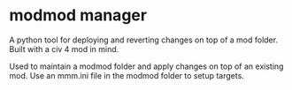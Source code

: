 # modmod manager

A python tool for deploying and reverting changes on top of a mod folder. Built with a civ 4 mod in mind.

Used to maintain a modmod folder and apply changes on top of an existing mod. Use an mmm.ini file in the modmod folder to setup targets.

